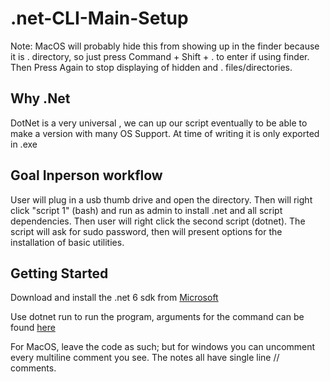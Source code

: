 # .net-CLI-Main-Setup

Note: MacOS will probably hide this from showing up in the finder because it is . directory, so just press Command + Shift + . to enter if using finder. Then Press Again to stop displaying of hidden and . files/directories.

## Why .Net

DotNet is a very universal , we can up our script eventually to be able to make a version with many OS Support. At time of writing it is only exported in .exe

## Goal Inperson workflow

User will plug in a usb thumb drive and open the directory. Then will right click "script 1" (bash) and run as admin to install .net and all script dependencies. Then user will right click the second script (dotnet). The script will ask for sudo password, then will present options for the installation of basic utilities.


## Getting Started

Download and install the .net 6 sdk from [Microsoft](https://dotnet.microsoft.com/en-us/download/dotnet/6.0)

Use  dotnet run  to run the program, arguments for the command can be found [here](https://dotnet.microsoft.com/en-us/download/dotnet/6.0)

For MacOS, leave the code as such; but for windows you can uncomment every multiline comment you see. The notes all have single line // comments.

